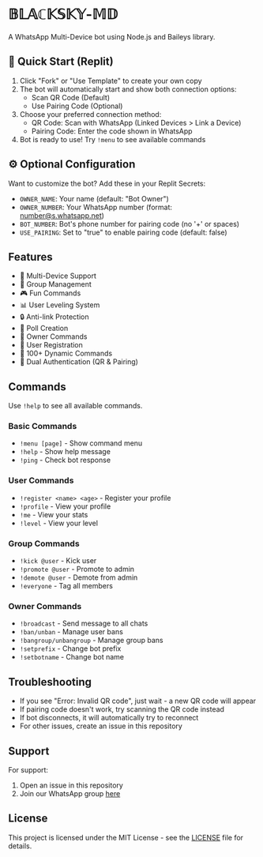 # 𝔹𝕃𝔸ℂ𝕂𝕊𝕂𝕐-𝕄𝔻
A WhatsApp Multi-Device bot using Node.js and Baileys library.

## 🚀 Quick Start (Replit)
1. Click "Fork" or "Use Template" to create your own copy
2. The bot will automatically start and show both connection options:
   - Scan QR Code (Default)
   - Use Pairing Code (Optional)
3. Choose your preferred connection method:
   - QR Code: Scan with WhatsApp (Linked Devices > Link a Device)
   - Pairing Code: Enter the code shown in WhatsApp
4. Bot is ready to use! Try `!menu` to see available commands

## ⚙️ Optional Configuration
Want to customize the bot? Add these in your Replit Secrets:
- `OWNER_NAME`: Your name (default: "Bot Owner")
- `OWNER_NUMBER`: Your WhatsApp number (format: number@s.whatsapp.net)
- `BOT_NUMBER`: Bot's phone number for pairing code (no '+' or spaces)
- `USE_PAIRING`: Set to "true" to enable pairing code (default: false)

## Features
- 🚀 Multi-Device Support
- 👥 Group Management
- 🎮 Fun Commands
- 📊 User Leveling System
- 🔒 Anti-link Protection
- 🎯 Poll Creation
- 👑 Owner Commands
- 📝 User Registration
- 💫 100+ Dynamic Commands
- 🔐 Dual Authentication (QR & Pairing)

## Commands
Use `!help` to see all available commands.

### Basic Commands
- `!menu [page]` - Show command menu
- `!help` - Show help message
- `!ping` - Check bot response

### User Commands
- `!register <name> <age>` - Register your profile
- `!profile` - View your profile
- `!me` - View your stats
- `!level` - View your level

### Group Commands
- `!kick @user` - Kick user
- `!promote @user` - Promote to admin
- `!demote @user` - Demote from admin
- `!everyone` - Tag all members

### Owner Commands
- `!broadcast` - Send message to all chats
- `!ban/unban` - Manage user bans
- `!bangroup/unbangroup` - Manage group bans
- `!setprefix` - Change bot prefix
- `!setbotname` - Change bot name

## Troubleshooting
- If you see "Error: Invalid QR code", just wait - a new QR code will appear
- If pairing code doesn't work, try scanning the QR code instead
- If bot disconnects, it will automatically try to reconnect
- For other issues, create an issue in this repository

## Support
For support:
1. Open an issue in this repository
2. Join our WhatsApp group [here](https://chat.whatsapp.com/your-group-link)

## License
This project is licensed under the MIT License - see the [LICENSE](LICENSE) file for details.
